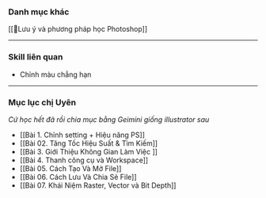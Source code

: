 ### Danh mục khác
[[🔴Lưu ý và phương pháp học Photoshop]]

---
### Skill liên quan
- Chỉnh màu chẳng hạn
---
### Mục lục chị Uyên
*Cứ học hết đã rồi chia mục bằng Geimini giống illustrator sau*

- [[Bài 1. Chỉnh setting + Hiệu năng PS]]
- [[Bài 02. Tăng Tốc Hiệu Suất & Tìm Kiếm]]
- [[Bài 3. Giới Thiệu Không Gian Làm Việc ]]
- [[Bài 4. Thanh công cụ và Workspace]]
- [[Bài 05. Cách Tạo Và Mở File]]
- [[Bài 06. Cách Lưu Và Chia Sẻ File]]
- [[Bài 07. Khái Niệm Raster, Vector và Bit Depth]]

